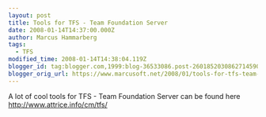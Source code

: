 ```yaml
---
layout: post
title: Tools for TFS - Team Foundation Server
date: 2008-01-14T14:37:00.000Z
author: Marcus Hammarberg
tags:
  - TFS
modified_time: 2008-01-14T14:38:04.119Z
blogger_id: tag:blogger.com,1999:blog-36533086.post-2601852030862714590
blogger_orig_url: https://www.marcusoft.net/2008/01/tools-for-tfs-team-foundation-server.html
---
```


A lot of cool tools for TFS - Team Foundation Server can be found
here
<http://www.attrice.info/cm/tfs/>
